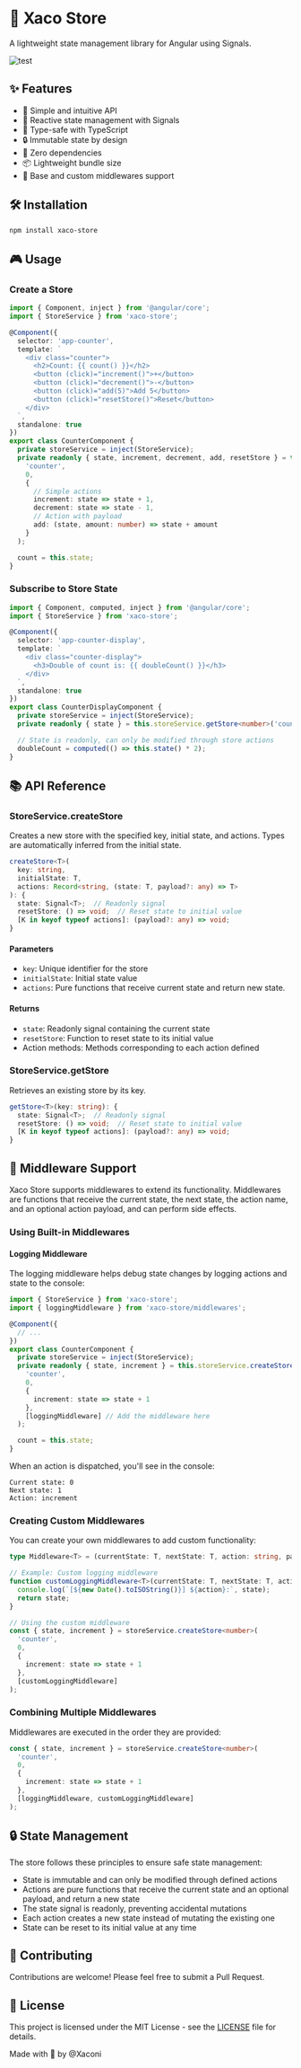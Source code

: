 # 🚀 Xaco Store

A lightweight state management library for Angular using Signals.

![test](https://badgen.net/bundlephobia/min/xaco-store)

## ✨ Features

- 🎯 Simple and intuitive API
- 🔄 Reactive state management with Signals
- 🎨 Type-safe with TypeScript
- 🔒 Immutable state by design
- 🚀 Zero dependencies
- 📦 Lightweight bundle size
- 🔌 Base and custom middlewares support

## 🛠️ Installation

```bash
npm install xaco-store
```

## 🎮 Usage

### Create a Store

```typescript
import { Component, inject } from '@angular/core';
import { StoreService } from 'xaco-store';

@Component({
  selector: 'app-counter',
  template: `
    <div class="counter">
      <h2>Count: {{ count() }}</h2>
      <button (click)="increment()">+</button>
      <button (click)="decrement()">-</button>
      <button (click)="add(5)">Add 5</button>
      <button (click)="resetStore()">Reset</button>
    </div>
  `,
  standalone: true
})
export class CounterComponent {
  private storeService = inject(StoreService);
  private readonly { state, increment, decrement, add, resetStore } = this.storeService.createStore<number>(
    'counter',
    0,
    {
      // Simple actions
      increment: state => state + 1,
      decrement: state => state - 1,
      // Action with payload
      add: (state, amount: number) => state + amount
    }
  );

  count = this.state;
}
```

### Subscribe to Store State

```typescript
import { Component, computed, inject } from '@angular/core';
import { StoreService } from 'xaco-store';

@Component({
  selector: 'app-counter-display',
  template: `
    <div class="counter-display">
      <h3>Double of count is: {{ doubleCount() }}</h3>
    </div>
  `,
  standalone: true
})
export class CounterDisplayComponent {
  private storeService = inject(StoreService);
  private readonly { state } = this.storeService.getStore<number>('counter');

  // State is readonly, can only be modified through store actions
  doubleCount = computed(() => this.state() * 2);
}
```

## 📚 API Reference

### StoreService.createStore

Creates a new store with the specified key, initial state, and actions. Types are automatically inferred from the initial state.

```typescript
createStore<T>(
  key: string,
  initialState: T,
  actions: Record<string, (state: T, payload?: any) => T>
): {
  state: Signal<T>;  // Readonly signal
  resetStore: () => void;  // Reset state to initial value
  [K in keyof typeof actions]: (payload?: any) => void;
}
```

#### Parameters

- `key`: Unique identifier for the store
- `initialState`: Initial state value
- `actions`: Pure functions that receive current state and return new state.

#### Returns

- `state`: Readonly signal containing the current state
- `resetStore`: Function to reset state to its initial value
- Action methods: Methods corresponding to each action defined

### StoreService.getStore

Retrieves an existing store by its key.

```typescript
getStore<T>(key: string): {
  state: Signal<T>;  // Readonly signal
  resetStore: () => void;  // Reset state to initial value
  [K in keyof typeof actions]: (payload?: any) => void;
}
```

## 🔌 Middleware Support

Xaco Store supports middlewares to extend its functionality. Middlewares are functions that receive the current state, the next state, the action name, and an optional action payload, and can perform side effects.

### Using Built-in Middlewares

#### Logging Middleware
The logging middleware helps debug state changes by logging actions and state to the console:

```typescript
import { StoreService } from 'xaco-store';
import { loggingMiddleware } from 'xaco-store/middlewares';

@Component({
  // ...
})
export class CounterComponent {
  private storeService = inject(StoreService);
  private readonly { state, increment } = this.storeService.createStore<number>(
    'counter',
    0,
    {
      increment: state => state + 1
    },
    [loggingMiddleware] // Add the middleware here
  );

  count = this.state;
}
```

When an action is dispatched, you'll see in the console:
```
Current state: 0
Next state: 1
Action: increment
```

### Creating Custom Middlewares

You can create your own middlewares to add custom functionality:

```typescript
type Middleware<T> = (currentState: T, nextState: T, action: string, payload?: any) => T;

// Example: Custom logging middleware
function customLoggingMiddleware<T>(currentState: T, nextState: T, action: string, payload?: any): T {
  console.log(`[${new Date().toISOString()}] ${action}:`, state);
  return state;
}

// Using the custom middleware
const { state, increment } = storeService.createStore<number>(
  'counter',
  0,
  {
    increment: state => state + 1
  },
  [customLoggingMiddleware]
);
```

### Combining Multiple Middlewares

Middlewares are executed in the order they are provided:

```typescript
const { state, increment } = storeService.createStore<number>(
  'counter',
  0,
  {
    increment: state => state + 1
  },
  [loggingMiddleware, customLoggingMiddleware]
);
```

## 🔒 State Management

The store follows these principles to ensure safe state management:

- State is immutable and can only be modified through defined actions
- Actions are pure functions that receive the current state and an optional payload, and return a new state
- The state signal is readonly, preventing accidental mutations
- Each action creates a new state instead of mutating the existing one
- State can be reset to its initial value at any time

## 🤝 Contributing

Contributions are welcome! Please feel free to submit a Pull Request.

## 📄 License

This project is licensed under the MIT License - see the [LICENSE](LICENSE) file for details.

Made with 💖 by @Xaconi
